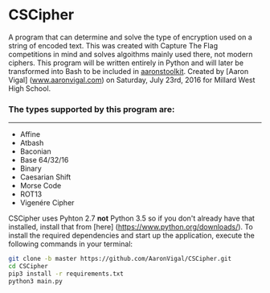 # CSCipher
A program that can determine and solve the type of encryption used on a string of encoded text.
This was created with Capture The Flag competitions in mind and solves algoithms mainly used there, not modern ciphers.
This program will be written entirely in Python and will later be transformed into Bash to be included in [aaronstoolkit](www.github.com/Aaronvigal.com/aaronstoolkit).
Created by [Aaron Vigal] (www.aaronvigal.com) on Saturday, July 23rd, 2016 for Millard West High School.

### The types supported by this program are:
----------------------------------------
* Affine
* Atbash
* Baconian
* Base 64/32/16
* Binary
* Caesarian Shift
* Morse Code
* ROT13
* Vigenére Cipher

CSCipher uses Pyhton 2.7 **not** Python 3.5 so if you don't already have that installed, install that from [here] (https://www.python.org/downloads/). To install the required dependencies and start up the application, execute the following commands in your terminal:
```bash
git clone -b master https://github.com/AaronVigal/CSCipher.git
cd CSCipher
pip3 install -r requirements.txt
python3 main.py
```
